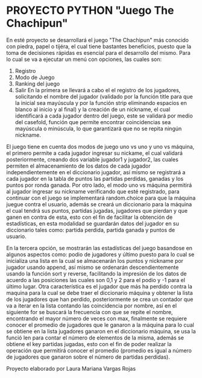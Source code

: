 # PROYECTO PYTHON "Juego The Chachipun"
En esté proyecto se desarrollará el juego "The Chachipun" más conocido con piedra, papel o tijéra, el cual tiene bastantes beneficios, puesto que la toma de decisiones rápidas es esencial para el desarrollo del mismo.
Para lo cual se va a ejecutar un menú con opciones, las cuales son: 
1. Registro
2. Modo de Juego
3. Ranking del juego
4. Salir
En la primera se llevará a cabo el el registro de los jugadores, solicitando el nombre del jugador (validado por la función title para que la inicial sea mayúscula y por la función strip eliminando espacios en blanco al inicio y al final) y la creación de un nickname, el cual identificará a cada jugador dentro del juego, este se validará por medio del casefold, función que permite encontrar coincidencias sea mayúscula o minúscula, lo que garantizará que no se repita ningún nickname.

El juego tiene en cuenta dos modos de juego uno vs uno y uno vs máquina, el primero permite a cada jugador ingresar su nickame, el cual validará posteriormente, creando dos variable jugador1 y jugador2, las cuales permiten el almacenamiento de los datos de cada jugador independientemente en el diccionario jugador, así mismo se registrará a cada jugador en la tabla de puntos las partidas perdidas, ganadas y los puntos por ronda ganada. Por otro lado, el modo uno vs máquina permitirá al jugador ingresar su nickname verificando que esté registrado, para continuar con el juego se implementará random.choice para que la máquina juegue contra el usuario, además se creará un diccionario para la máquina el cual tendrá sus puntos, partidas jugadas, jugadores que pierdan y que ganen en contra de esta, esto con el fin de facilitar la obtención de estadísticas, en esta modalidad se guardarán datos del jugador en su diccionario tales como: partida perdida, partida ganada y puntos de usuario.

En la tercera opción, se mostrarán las estadísticas del juego basandose en algunos aspectos como: podio de jugadores y último puesto para lo cual se inicializa una lista en la cual se almacenarán los puntos y nickname por jugador usando append, así mismo se ordenarán descendientemente usando la función sort y reverse, facilitando la impresión de los datos de acuerdo a las posiciones las cuales son 0,1 y 2 para el podio y -1 para el último lugar. Otra característica es el jugador que más ha perdido contra la maquina para la cual se debe traer el diccionario máquina y obtener la lista de los jugadores que han perdido, posteriormente se crea un contador que va a iterar en la lista contando las coincidencia por nombre, así en el siguiente for se buscará la frecuencia con que se repite el nombre, encontrando el mayor número de veces con max, finalmente se requiere conocer el promedio de jugadores que le ganaron a la máquina para lo cual se obtiene en la lista jugadores ganaron en el diccionario máquina, se usa la funció len para contar el número de elementos de la misma, además se obtiene el key partidas jugadas, esto con el fin de poder realizar la operación que permitirá conocer el promedio (promedio es igual a número de jugadores que ganaron sobre el número de partidas perdidas).

Proyecto elaborado por Laura Mariana Vargas Rojas
